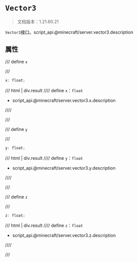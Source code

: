 # `Vector3`

> 文档版本：1.21.60.21

`Vector3`接口。script_api.@minecraft/server.vector3.description

## 属性

/// define
`x`


///

```js
x: float;
```

/// html | div.result
//// define
`x`：`float`

- script_api.@minecraft/server.vector3.x.description


////

///


/// define
`y`


///

```js
y: float;
```

/// html | div.result
//// define
`y`：`float`

- script_api.@minecraft/server.vector3.y.description


////

///


/// define
`z`


///

```js
z: float;
```

/// html | div.result
//// define
`z`：`float`

- script_api.@minecraft/server.vector3.z.description


////

///

